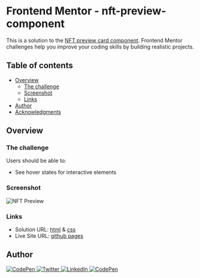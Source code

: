 # Frontend Mentor - nft-preview-component

This is a solution to the [NFT preview card component](https://www.frontendmentor.io/challenges/nft-preview-card-component-SbdUL_w0U/hub/nft-preview-card-component-k0qBNFENp1). Frontend Mentor challenges help you improve your coding skills by building realistic projects.

## Table of contents

- [Overview](#overview)
  - [The challenge](#the-challenge)
  - [Screenshot](#screenshot)
  - [Links](#links)
- [Author](#author)
- [Acknowledgments](#acknowledgments)

## Overview

### The challenge

Users should be able to:

- See hover states for interactive elements

### Screenshot

![NFT Preview](./images/screenshot-wassie.png)

### Links

- Solution URL: [html](https://github.com/lukejans/nft-preview-component/blob/main/index.html) & [css](https://github.com/lukejans/nft-preview-component/blob/main/style.css)
- Live Site URL: [github pages]()

## Author

<a href="https://www.frontendmentor.io/profile/lukejans">
    <img
      src="https://img.shields.io/badge/-Frontend Mentor-F3F7FA?logo=Frontend Mentor&logoColor=528DD7&style=for-the-badge&logoWidth=30"
      alt="CodePen"
    />
  </a>
<a href="https://twitter.com/lukejanss">
    <img
      src="https://img.shields.io/badge/-Twitter-F3F7FA?logo=twitter&logoColor=1DA1F2&style=for-the-badge&logoWidth=30"
      alt="Twitter"
    />
  </a>
<a href="https://www.linkedin.com/in/luke-janssen-96592a245/">
    <img
      src="https://img.shields.io/badge/-LinkedIn-F3F7FA?logo=LinkedIn&logoColor=0A66C2&style=for-the-badge&logoWidth=30"
      alt="LinkedIn"
    />
  </a>
<a href="https://replit.com/@LukeJanssen1">
    <img
      src="https://img.shields.io/badge/-Replit-F3F7FA?logo=Replit&logoColor=F26207&style=for-the-badge&logoWidth=30"
      alt="CodePen"
    />
